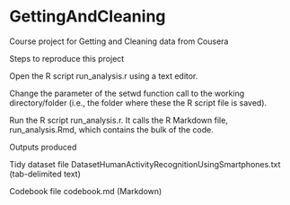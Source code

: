 # GettingAndCleaning
Course project for Getting and Cleaning data from Cousera

Steps to reproduce this project

Open the R script run_analysis.r using a text editor.

Change the parameter of the setwd function call to the working directory/folder (i.e., the folder where these the R script file is saved).

Run the R script run_analysis.r. It calls the R Markdown file, run_analysis.Rmd, which contains the bulk of the code.

Outputs produced

Tidy dataset file DatasetHumanActivityRecognitionUsingSmartphones.txt (tab-delimited text)

Codebook file codebook.md (Markdown)
